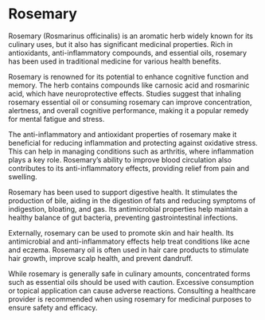 <!--
source: GPT-4o: rosemary (medicinal) (as paragraphs) (less than 220 words)
sibs: parsley, sage, rosemary, thyme
tags: herbals
-->

# Rosemary

Rosemary (Rosmarinus officinalis) is an aromatic herb widely known for its culinary uses, but it also has significant medicinal properties. Rich in antioxidants, anti-inflammatory compounds, and essential oils, rosemary has been used in traditional medicine for various health benefits.

Rosemary is renowned for its potential to enhance cognitive function and memory. The herb contains compounds like carnosic acid and rosmarinic acid, which have neuroprotective effects. Studies suggest that inhaling rosemary essential oil or consuming rosemary can improve concentration, alertness, and overall cognitive performance, making it a popular remedy for mental fatigue and stress.

The anti-inflammatory and antioxidant properties of rosemary make it beneficial for reducing inflammation and protecting against oxidative stress. This can help in managing conditions such as arthritis, where inflammation plays a key role. Rosemary’s ability to improve blood circulation also contributes to its anti-inflammatory effects, providing relief from pain and swelling.

Rosemary has been used to support digestive health. It stimulates the production of bile, aiding in the digestion of fats and reducing symptoms of indigestion, bloating, and gas. Its antimicrobial properties help maintain a healthy balance of gut bacteria, preventing gastrointestinal infections.

Externally, rosemary can be used to promote skin and hair health. Its antimicrobial and anti-inflammatory effects help treat conditions like acne and eczema. Rosemary oil is often used in hair care products to stimulate hair growth, improve scalp health, and prevent dandruff.

While rosemary is generally safe in culinary amounts, concentrated forms such as essential oils should be used with caution. Excessive consumption or topical application can cause adverse reactions. Consulting a healthcare provider is recommended when using rosemary for medicinal purposes to ensure safety and efficacy.
